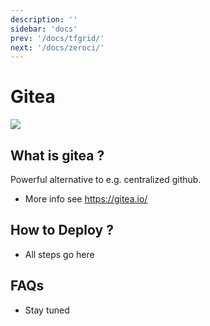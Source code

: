 ```yaml
---
description: ''
sidebar: 'docs'
prev: '/docs/tfgrid/'
next: '/docs/zeroci/'
---
```


# Gitea

![](./gitea.png)

## What is gitea ?

Powerful alternative to e.g. centralized github.

- More info see https://gitea.io/

## How to Deploy ?

- All steps go here

## FAQs

- Stay tuned

